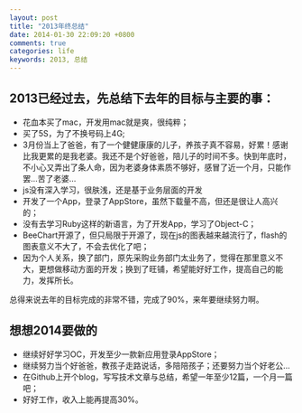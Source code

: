 ```yaml
---
layout: post
title: "2013年终总结"
date: 2014-01-30 22:09:20 +0800
comments: true
categories: life
keywords: 2013, 总结
---
```


## 2013已经过去，先总结下去年的目标与主要的事：
* 花血本买了mac，开发用mac就是爽，很纯粹；
* 买了5S，为了不换号码上4G;
* 3月份当上了爸爸，有了一个健健康康的儿子，养孩子真不容易，好累！感谢比我更累的是我老婆。我还不是个好爸爸，陪儿子的时间不多。快到年底时，不小心又弄出了条人命，因为老婆身体素质不够好，感冒了近一个月，只能作罢…苦了老婆…
* js没有深入学习，很肤浅，还是基于业务层面的开发
* 开发了一个App，登录了AppStore，虽然下载量不高，但还是很让人高兴的；
* 没有去学习Ruby这样的新语言，为了开发App，学习了Object-C；
* BeeChart开源了，但只局限于开源了，现在js的图表越来越流行了，flash的图表意义不大了，不会去优化了吧；
* 因为个人关系，换了部门，原先采购业务部门太业务了，觉得在那里意义不大，更想做移动方面的开发；换到了旺铺，希望能好好工作，提高自己的能力，发挥所长。

总得来说去年的目标完成的非常不错，完成了90%，来年要继续努力啊。

## 想想2014要做的
* 继续好好学习OC，开发至少一款新应用登录AppStore；
* 继续努力当个好爸爸，教孩子走路说话，多陪陪孩子；还要努力当个好老公…
* 在Github上开个blog，写写技术文章与总结，希望一年至少12篇，一个月一篇吧；
* 好好工作，收入上能再提高30%。